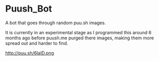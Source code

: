 Puush_Bot
=========

A bot that goes through random puu.sh images.

It is currently in an experimental stage as I programmed this around 6 months ago before puush.me purged there images,
making them more spread out and harder to find.

http://puu.sh/6laID.png
